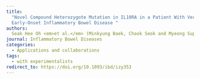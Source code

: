 ```yaml
---
title:
  "Novel Compound Heterozygote Mutation in IL10RA in a Patient With Very
  Early-Onset Inflammatory Bowel Disease "
authors:
  Seak Hee Oh <em>et al.</em> (Minkyung Baek, Chaok Seok and Myeong Sup Lee*)
journal: Inflammatory Bowel Diseases
categories:
  - Applications and collaborations
tags:
  - with experimentalists
redirect_to: https://doi.org/10.1093/ibd/izy353
---
```

